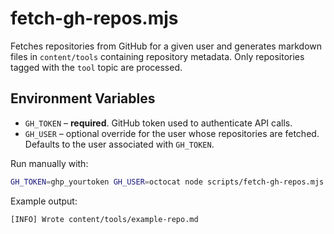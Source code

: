 # fetch-gh-repos.mjs

Fetches repositories from GitHub for a given user and generates markdown files in `content/tools` containing repository metadata. Only repositories tagged with the `tool` topic are processed.

## Environment Variables

- `GH_TOKEN` – **required**. GitHub token used to authenticate API calls.
- `GH_USER` – optional override for the user whose repositories are fetched. Defaults to the user associated with `GH_TOKEN`.

Run manually with:

```bash
GH_TOKEN=ghp_yourtoken GH_USER=octocat node scripts/fetch-gh-repos.mjs
```

Example output:

```text
[INFO] Wrote content/tools/example-repo.md
```
